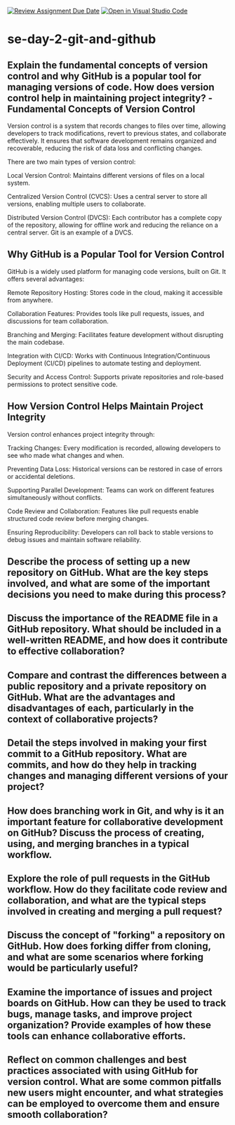 [![Review Assignment Due Date](https://classroom.github.com/assets/deadline-readme-button-22041afd0340ce965d47ae6ef1cefeee28c7c493a6346c4f15d667ab976d596c.svg)](https://classroom.github.com/a/8wgCKhpZ)
[![Open in Visual Studio Code](https://classroom.github.com/assets/open-in-vscode-2e0aaae1b6195c2367325f4f02e2d04e9abb55f0b24a779b69b11b9e10269abc.svg)](https://classroom.github.com/online_ide?assignment_repo_id=18559574&assignment_repo_type=AssignmentRepo)
# se-day-2-git-and-github
## Explain the fundamental concepts of version control and why GitHub is a popular tool for managing versions of code. How does version control help in maintaining project integrity? -Fundamental Concepts of Version Control

Version control is a system that records changes to files over time, allowing developers to track modifications, revert to previous states, and collaborate effectively. It ensures that software development remains organized and recoverable, reducing the risk of data loss and conflicting changes.

There are two main types of version control:

Local Version Control: Maintains different versions of files on a local system.

Centralized Version Control (CVCS): Uses a central server to store all versions, enabling multiple users to collaborate.

Distributed Version Control (DVCS): Each contributor has a complete copy of the repository, allowing for offline work and reducing the reliance on a central server. Git is an example of a DVCS.

## Why GitHub is a Popular Tool for Version Control

GitHub is a widely used platform for managing code versions, built on Git. It offers several advantages:

Remote Repository Hosting: Stores code in the cloud, making it accessible from anywhere.

Collaboration Features: Provides tools like pull requests, issues, and discussions for team collaboration.

Branching and Merging: Facilitates feature development without disrupting the main codebase.

Integration with CI/CD: Works with Continuous Integration/Continuous Deployment (CI/CD) pipelines to automate testing and deployment.

Security and Access Control: Supports private repositories and role-based permissions to protect sensitive code.

## How Version Control Helps Maintain Project Integrity

Version control enhances project integrity through:

Tracking Changes: Every modification is recorded, allowing developers to see who made what changes and when.

Preventing Data Loss: Historical versions can be restored in case of errors or accidental deletions.

Supporting Parallel Development: Teams can work on different features simultaneously without conflicts.

Code Review and Collaboration: Features like pull requests enable structured code review before merging changes.

Ensuring Reproducibility: Developers can roll back to stable versions to debug issues and maintain software reliability.

## Describe the process of setting up a new repository on GitHub. What are the key steps involved, and what are some of the important decisions you need to make during this process?

## Discuss the importance of the README file in a GitHub repository. What should be included in a well-written README, and how does it contribute to effective collaboration?

## Compare and contrast the differences between a public repository and a private repository on GitHub. What are the advantages and disadvantages of each, particularly in the context of collaborative projects?

## Detail the steps involved in making your first commit to a GitHub repository. What are commits, and how do they help in tracking changes and managing different versions of your project?

## How does branching work in Git, and why is it an important feature for collaborative development on GitHub? Discuss the process of creating, using, and merging branches in a typical workflow.

## Explore the role of pull requests in the GitHub workflow. How do they facilitate code review and collaboration, and what are the typical steps involved in creating and merging a pull request?

## Discuss the concept of "forking" a repository on GitHub. How does forking differ from cloning, and what are some scenarios where forking would be particularly useful?

## Examine the importance of issues and project boards on GitHub. How can they be used to track bugs, manage tasks, and improve project organization? Provide examples of how these tools can enhance collaborative efforts.

## Reflect on common challenges and best practices associated with using GitHub for version control. What are some common pitfalls new users might encounter, and what strategies can be employed to overcome them and ensure smooth collaboration?
